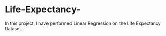 # Life-Expectancy-
In this project, I have performed Linear Regression on the Life Expectancy Dataset.
